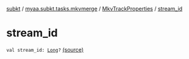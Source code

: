 [subkt](../../index.md) / [myaa.subkt.tasks.mkvmerge](../index.md) / [MkvTrackProperties](index.md) / [stream_id](./stream_id.md)

# stream_id

`val stream_id: `[`Long`](https://kotlinlang.org/api/latest/jvm/stdlib/kotlin/-long/index.html)`?` [(source)](https://github.com/Myaamori/SubKt/blob/0.1.7/src/main/kotlin/myaa/subkt/tasks/mkvmerge/mkvmerge.kt#L100)
